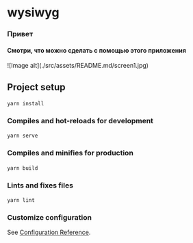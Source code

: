 # wysiwyg

<h3>Привет</h3>
<h4>Смотри, что можно сделать с помощью этого приложения</h4>
![Image alt](./src/assets/README.md/screen1.jpg)

## Project setup

```
yarn install
```

### Compiles and hot-reloads for development

```
yarn serve
```

### Compiles and minifies for production

```
yarn build
```

### Lints and fixes files

```
yarn lint
```

### Customize configuration

See [Configuration Reference](https://cli.vuejs.org/config/).
